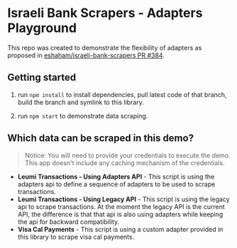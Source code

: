 # Israeli Bank Scrapers - Adapters Playground

This repo was created to demonstrate the flexibility of adapters as proposed in [eshaham/israeli-bank-scrapers PR #384](https://github.com/eshaham/israeli-bank-scrapers/pull/384).

## Getting started
1. run `npm install` to install dependencies, pull latest code of that branch, build the branch and symlink to this library.

2. run `npm start` to demonstrate data scraping.

## Which data can be scraped in this demo?

> Notice: You will need to provide your credentials to execute the demo. This app doesn't include any caching mechanism of the credentials.
 
- **Leumi Transactions - Using Adapters API** - This script is using the adapters api to define a sequence of adapters to be used to scrape transactions.
- **Leumi Transactions - Using Legacy API** - This script is using the legacy api to scrape transactions. At the moment the legacy API is the current API, the difference is that that api is also using adapters while keeping the api for backward compatibility.  
- **Visa Cal Payments** - This script is using a custom adapter provided in this library to scrape visa cal payments. 
    
